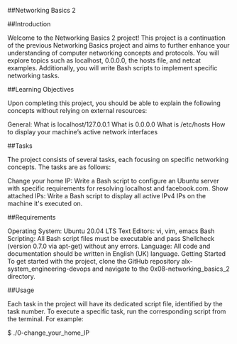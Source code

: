 ##Networking Basics 2

##Introduction

Welcome to the Networking Basics 2 project! This project is a continuation of the previous Networking Basics project and aims 
to further enhance your understanding of computer networking concepts and protocols. You will explore topics such as localhost, 
0.0.0.0, the hosts file, and netcat examples. Additionally, you will write Bash scripts to implement specific networking tasks.

##Learning Objectives

Upon completing this project, you should be able to explain the following concepts without relying on external resources:

General:
What is localhost/127.0.0.1
What is 0.0.0.0
What is /etc/hosts
How to display your machine’s active network interfaces

##Tasks

The project consists of several tasks, each focusing on specific networking concepts. The tasks are as follows:

Change your home IP: Write a Bash script to configure an Ubuntu server with specific requirements for resolving localhost and facebook.com.
Show attached IPs: Write a Bash script to display all active IPv4 IPs on the machine it's executed on.

##Requirements

Operating System: Ubuntu 20.04 LTS
Text Editors: vi, vim, emacs
Bash Scripting: All Bash script files must be executable and pass Shellcheck (version 0.7.0 via apt-get) without any errors.
Language: All code and documentation should be written in English (UK) language.
Getting Started
To get started with the project, clone the GitHub repository alx-system_engineering-devops and navigate to the 0x08-networking_basics_2 directory.

##Usage

Each task in the project will have its dedicated script file, identified by the task number. 
To execute a specific task, run the corresponding script from the terminal. For example:

$ ./0-change_your_home_IP
